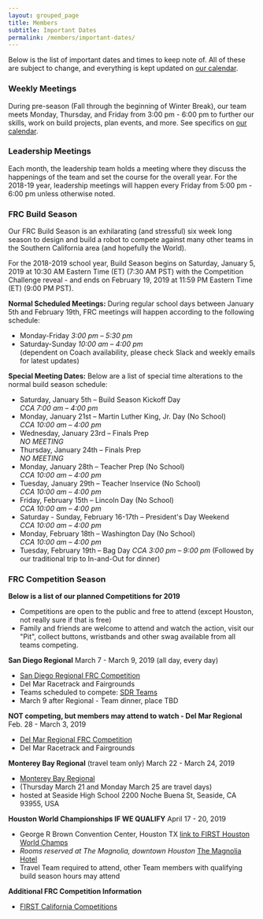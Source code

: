 ```yaml
---
layout: grouped_page
title: Members
subtitle: Important Dates
permalink: /members/important-dates/
---
```


Below is the list of important dates and times to keep note of. All of these are subject to change, and everything is kept updated on [our calendar](/members/calendar/).

### Weekly Meetings

During pre-season (Fall through the beginning of Winter Break), our team meets Monday, Thursday, and Friday from 3:00 pm - 6:00 pm to further our skills, work on build projects, plan events, and more. See specifics on [our calendar](/members/calendar/).

### Leadership Meetings

Each month, the leadership team holds a meeting where they discuss the happenings of the team and set the course for the overall year. For the 2018-19 year, leadership meetings will happen every Friday from 5:00 pm - 6:00 pm unless otherwise noted.

<!--
**Self-Nominations Open:** May 2nd, 2016  
**Self-Nominations Close:** May 13th, 2016  
**Election Day:** May 20th, 2016
-->

### FRC Build Season

Our FRC Build Season is an exhilarating (and stressful) six week long season to design and build a robot to compete against many other teams in the Southern California area (and hopefully the World).

For the 2018-2019 school year, Build Season begins on Saturday, January 5, 2019 at 10:30 AM Eastern Time (ET) (7:30 AM PST) with the Competition Challenge reveal - and ends on February 19, 2019 at 11:59 PM Eastern Time (ET) (9:00 PM PST).

**Normal Scheduled Meetings:** During regular school days between January 5th and February 19th, FRC meetings will happen according to the following schedule:

+ Monday-Friday *3:00 pm – 5:30 pm*
+ Saturday-Sunday *10:00 am – 4:00 pm*  
(dependent on Coach availability, please check Slack and weekly emails for latest updates)

**Special Meeting Dates:** Below are a list of special time alterations to the normal build season schedule:

+ Saturday, January 5th – Build Season Kickoff Day  
*CCA 7:00 am – 4:00 pm*  
+ Monday, January 21st – Martin Luther King, Jr. Day (No School)  
*CCA 10:00 am – 4:00 pm*  
+ Wednesday, January 23rd – Finals Prep  
*NO MEETING*  
+ Thursday, January 24th – Finals Prep  
*NO MEETING*  
+ Monday, January 28th – Teacher Prep (No School)  
*CCA 10:00 am – 4:00 pm*  
+ Tuesday, January 29th – Teacher Inservice (No School)  
*CCA 10:00 am – 4:00 pm*  
+ Friday, February 15th – Lincoln Day (No School)  
*CCA 10:00 am – 4:00 pm*  
+ Saturday - Sunday, February 16-17th – President's Day Weekend  
*CCA 10:00 am – 4:00 pm*  
+ Monday, February 18th – Washington Day (No School)  
*CCA 10:00 am – 4:00 pm*  
+ Tuesday, February 19th – Bag Day
*CCA 3:00 pm – 9:00 pm*  (Followed by our traditional trip to In-and-Out for dinner)

### FRC Competition Season

**Below is a list of our planned Competitions for 2019**
+ Competitions are open to the public and free to attend (except Houston, not really sure if that is free)
+ Family and friends are welcome to attend and watch the action, visit our "Pit", collect buttons, wristbands and other swag available from all teams competing.

**San Diego Regional**  March 7 - March 9, 2019 (all day, every day)
+ [San Diego Regional FRC Competition](http://casd.cafirst.org/)
+ Del Mar Racetrack and Fairgrounds
+ Teams scheduled to compete: [SDR Teams](https://www.thebluealliance.com/event/2019casd)
+ March 9 after Regional - Team dinner, place TBD

**NOT competing, but members may attend to watch - Del Mar Regional**  Feb. 28 - March 3, 2019
+ [Del Mar Regional FRC Competition](https://www.thebluealliance.com/event/2019cadm)
+ Del Mar Racetrack and Fairgrounds

**Monterey Bay Regional** (travel team only) March 22 - March 24, 2019  
+ [Monterey Bay Regional](https://frc-events.firstinspires.org/2019/CAMB)
+ (Thursday March 21 and Monday March 25 are travel days)
+ hosted at Seaside High School  2200 Noche Buena St, Seaside, CA 93955, USA

**Houston World Championships IF WE QUALIFY** April 17 - 20, 2019
+ George R Brown Convention Center, Houston TX    [link to FIRST Houston World Champs](https://www.firstchampionship.org/houston-home)
+ *Rooms reserved at The Magnolia, downtown Houston*  [The Magnolia Hotel](https://magnoliahotels.com/houston/)
+ Travel Team required to attend, other Team members with qualifying build season hours may attend

**Additional FRC Competition Information**
+ [FIRST California Competitions](http://cafirst.org/programs/first-robotics-competition/)
